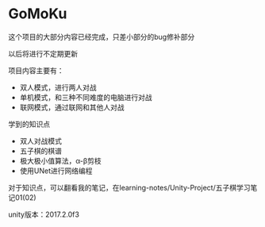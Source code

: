 # GoMoKu

这个项目的大部分内容已经完成，只差小部分的bug修补部分

以后将进行不定期更新

项目内容主要有：

- 双人模式，进行两人对战
- 单机模式，和三种不同难度的电脑进行对战
- 联网模式，通过联网和其他人对战

学到的知识点

- 双人对战模式
- 五子棋的棋谱
- 极大极小值算法，α-β剪枝
- 使用UNet进行网络编程

对于知识点，可以翻看我的笔记，在learning-notes/Unity-Project/五子棋学习笔记01(02)

unity版本：2017.2.0f3